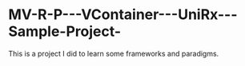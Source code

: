 # MV-R-P---VContainer---UniRx---Sample-Project-
This is a project I did to learn some frameworks and paradigms.
